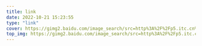 ```yaml
---
title: link
date: 2022-10-21 15:23:55
type: "link"
cover: https://gimg2.baidu.com/image_search/src=http%3A%2F%2Fp5.itc.cn%2Fimages01%2F20210409%2F613cfe5ef1dd472685f447aa04bd0230.jpeg&refer=http%3A%2F%2Fp5.itc.cn&app=2002&size=f9999,10000&q=a80&n=0&g=0n&fmt=auto?sec=1668929402&t=da585074e8536efdc9b0b2d71869b757
top_img: https://gimg2.baidu.com/image_search/src=http%3A%2F%2Fp5.itc.cn%2Fimages01%2F20210409%2F613cfe5ef1dd472685f447aa04bd0230.jpeg&refer=http%3A%2F%2Fp5.itc.cn&app=2002&size=f9999,10000&q=a80&n=0&g=0n&fmt=auto?sec=1668929402&t=da585074e8536efdc9b0b2d71869b757
---
```

